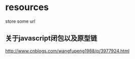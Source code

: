 # resources
store some url 
## 关于javascript闭包以及原型链
http://www.cnblogs.com/wangfupeng1988/p/3977924.html

